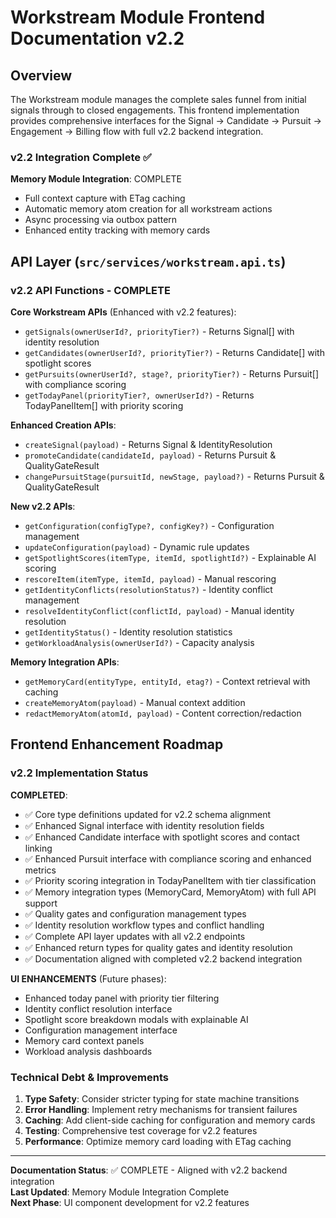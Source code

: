 # Workstream Module Frontend Documentation v2.2

## Overview

The Workstream module manages the complete sales funnel from initial signals through to closed engagements. This frontend implementation provides comprehensive interfaces for the Signal → Candidate → Pursuit → Engagement → Billing flow with full v2.2 backend integration.

### **v2.2 Integration Complete ✅**

**Memory Module Integration**: COMPLETE  
- Full context capture with ETag caching
- Automatic memory atom creation for all workstream actions
- Async processing via outbox pattern
- Enhanced entity tracking with memory cards

## API Layer (`src/services/workstream.api.ts`)

### **v2.2 API Functions - COMPLETE**

**Core Workstream APIs** (Enhanced with v2.2 features):
- `getSignals(ownerUserId?, priorityTier?)` - Returns Signal[] with identity resolution
- `getCandidates(ownerUserId?, priorityTier?)` - Returns Candidate[] with spotlight scores  
- `getPursuits(ownerUserId?, stage?, priorityTier?)` - Returns Pursuit[] with compliance scoring
- `getTodayPanel(priorityTier?, ownerUserId?)` - Returns TodayPanelItem[] with priority scoring

**Enhanced Creation APIs**:
- `createSignal(payload)` - Returns Signal & IdentityResolution
- `promoteCandidate(candidateId, payload)` - Returns Pursuit & QualityGateResult
- `changePursuitStage(pursuitId, newStage, payload?)` - Returns Pursuit & QualityGateResult

**New v2.2 APIs**:
- `getConfiguration(configType?, configKey?)` - Configuration management
- `updateConfiguration(payload)` - Dynamic rule updates
- `getSpotlightScores(itemType, itemId, spotlightId?)` - Explainable AI scoring
- `rescoreItem(itemType, itemId, payload)` - Manual rescoring
- `getIdentityConflicts(resolutionStatus?)` - Identity conflict management
- `resolveIdentityConflict(conflictId, payload)` - Manual identity resolution
- `getIdentityStatus()` - Identity resolution statistics
- `getWorkloadAnalysis(ownerUserId?)` - Capacity analysis

**Memory Integration APIs**:
- `getMemoryCard(entityType, entityId, etag?)` - Context retrieval with caching
- `createMemoryAtom(payload)` - Manual context addition
- `redactMemoryAtom(atomId, payload)` - Content correction/redaction

## Frontend Enhancement Roadmap

### **v2.2 Implementation Status**

**COMPLETED**:
- ✅ Core type definitions updated for v2.2 schema alignment
- ✅ Enhanced Signal interface with identity resolution fields
- ✅ Enhanced Candidate interface with spotlight scores and contact linking
- ✅ Enhanced Pursuit interface with compliance scoring and enhanced metrics
- ✅ Priority scoring integration in TodayPanelItem with tier classification
- ✅ Memory integration types (MemoryCard, MemoryAtom) with full API support
- ✅ Quality gates and configuration management types
- ✅ Identity resolution workflow types and conflict handling
- ✅ Complete API layer updates with all v2.2 endpoints
- ✅ Enhanced return types for quality gates and identity resolution
- ✅ Documentation aligned with completed v2.2 backend integration

**UI ENHANCEMENTS** (Future phases):
- Enhanced today panel with priority tier filtering
- Identity conflict resolution interface
- Spotlight score breakdown modals with explainable AI
- Configuration management interface
- Memory card context panels
- Workload analysis dashboards

### **Technical Debt & Improvements**

1. **Type Safety**: Consider stricter typing for state machine transitions
2. **Error Handling**: Implement retry mechanisms for transient failures  
3. **Caching**: Add client-side caching for configuration and memory cards
4. **Testing**: Comprehensive test coverage for v2.2 features
5. **Performance**: Optimize memory card loading with ETag caching

---

**Documentation Status**: ✅ COMPLETE - Aligned with v2.2 backend integration  
**Last Updated**: Memory Module Integration Complete  
**Next Phase**: UI component development for v2.2 features
